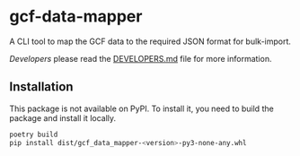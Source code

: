 # gcf-data-mapper
A CLI tool to map the GCF data to the required JSON format for bulk-import.

*Developers* please read the [DEVELOPERS.md](DEVELOPERS.md) file for more information.

## Installation

This package is not available on PyPI. To install it, you need to build the package and install it locally.

```bash
poetry build
pip install dist/gcf_data_mapper-<version>-py3-none-any.whl
```
